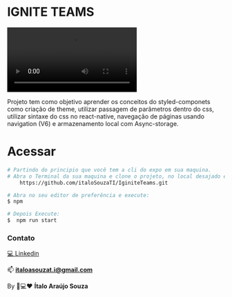 # IGNITE TEAMS

![Demo](https://user-images.githubusercontent.com/52186505/194792488-1f0f13a6-cbf9-466b-bc36-640d98026eab.mp4)

Projeto tem como objetivo aprender os conceitos do styled-componets como criação de theme, utilizar passagem de parâmetros dentro do css, utilizar sintaxe do css no react-native, navegação de páginas usando navigation (V6) e armazenamento local com Async-storage.

# Acessar
```bash
# Partindo do principio que você tem a cli do expo em sua maquina.
# Abra o Terminal da sua maquina e clone o projeto, no local desajado execute:
    https://github.com/italoSouzaTI/IginiteTeams.git

# Abra no seu editor de preferência e execute:
$ npm

# Depois Execute:
$  npm run start 

```

### Contato
[💻 Linkedin](https://www.linkedin.com/in/%C3%ADtaloasouzati/)

📫 **italoasouzat.i@gmail.com**

By 📱💻❤ **Ítalo Araújo Souza**